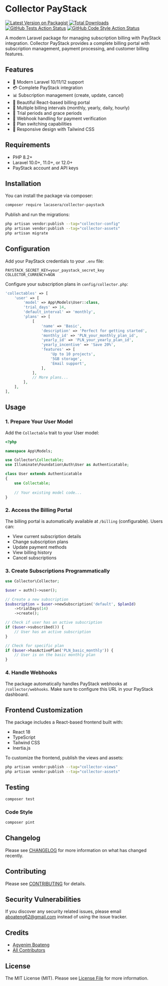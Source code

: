 # Collector PayStack

[![Latest Version on Packagist](https://img.shields.io/packagist/v/lacasera/collector-paystack.svg?style=flat-square)](https://packagist.org/packages/lacasera/collector-paystack)
[![Total Downloads](https://img.shields.io/packagist/dt/lacasera/collector-paystack.svg?style=flat-square)](https://packagist.org/packages/lacasera/collector-paystack)
[![GitHub Tests Action Status](https://img.shields.io/github/actions/workflow/status/lacasera/collector-paystack/run-tests.yml?branch=main&label=tests&style=flat-square)](https://github.com/lacasera/collector-paystack/actions?query=workflow%3Arun-tests+branch%3Amain)
[![GitHub Code Style Action Status](https://img.shields.io/github/actions/workflow/status/lacasera/collector-paystack/fix-php-code-style-issues.yml?branch=main&label=code%20style&style=flat-square)](https://github.com/lacasera/collector-paystack/actions?query=workflow%3A"Fix+PHP+code+style+issues"+branch%3Amain)

A modern Laravel package for managing subscription billing with PayStack integration. Collector PayStack provides a complete billing portal with subscription management, payment processing, and customer billing features.

## Features

- 🚀 Modern Laravel 10/11/12 support
- 💳 Complete PayStack integration
- 📊 Subscription management (create, update, cancel)
- 🎨 Beautiful React-based billing portal  
- 📅 Multiple billing intervals (monthly, yearly, daily, hourly)
- 🔄 Trial periods and grace periods
- 📧 Webhook handling for payment verification
- 🎯 Plan switching capabilities
- 📱 Responsive design with Tailwind CSS

## Requirements

- PHP 8.2+
- Laravel 10.0+, 11.0+, or 12.0+
- PayStack account and API keys

## Installation

You can install the package via composer:

```bash
composer require lacasera/collector-paystack
```

Publish and run the migrations:

```bash
php artisan vendor:publish --tag="collector-config"
php artisan vendor:publish --tag="collector-assets"
php artisan migrate
```

## Configuration

Add your PayStack credentials to your `.env` file:

```env
PAYSTACK_SECRET_KEY=your_paystack_secret_key
COLLECTOR_CURRENCY=NGN
```

Configure your subscription plans in `config/collector.php`:

```php
'collectables' => [
    'user' => [
        'model' => App\Models\User::class,
        'trial_days' => 14,
        'default_interval' => 'monthly',
        'plans' => [
            [
                'name' => 'Basic',
                'description' => 'Perfect for getting started',
                'monthly_id' => 'PLN_your_monthly_plan_id',
                'yearly_id' => 'PLN_your_yearly_plan_id',
                'yearly_incentive' => 'Save 20%',
                'features' => [
                    'Up to 10 projects',
                    '5GB storage',
                    'Email support',
                ],
            ],
            // More plans...
        ],
    ],
],
```

## Usage

### 1. Prepare Your User Model

Add the `Collectable` trait to your User model:

```php
<?php

namespace App\Models;

use Collector\Collectable;
use Illuminate\Foundation\Auth\User as Authenticatable;

class User extends Authenticatable
{
    use Collectable;
    
    // Your existing model code...
}
```

### 2. Access the Billing Portal

The billing portal is automatically available at `/billing` (configurable). Users can:

- View current subscription details
- Change subscription plans  
- Update payment methods
- View billing history
- Cancel subscriptions

### 3. Create Subscriptions Programmatically

```php
use Collector\Collector;

$user = auth()->user();

// Create a new subscription
$subscription = $user->newSubscription('default', $planId)
    ->trialDays(14)
    ->create();

// Check if user has an active subscription
if ($user->subscribed()) {
    // User has an active subscription
}

// Check for specific plan
if ($user->hasActivePlan('PLN_basic_monthly')) {
    // User is on the basic monthly plan
}
```

### 4. Handle Webhooks

The package automatically handles PayStack webhooks at `/collector/webhooks`. Make sure to configure this URL in your PayStack dashboard.

## Frontend Customization

The package includes a React-based frontend built with:

- React 18
- TypeScript
- Tailwind CSS
- Inertia.js

To customize the frontend, publish the views and assets:

```bash
php artisan vendor:publish --tag="collector-views"
php artisan vendor:publish --tag="collector-assets"
```

## Testing

```bash
composer test
```

### Code Style

```bash
composer pint
```

## Changelog

Please see [CHANGELOG](CHANGELOG.md) for more information on what has changed recently.

## Contributing

Please see [CONTRIBUTING](CONTRIBUTING.md) for details.

## Security Vulnerabilities

If you discover any security related issues, please email aboateng62@gmail.com instead of using the issue tracker.

## Credits

- [Agyenim Boateng](https://github.com/lacasera)
- [All Contributors](../../contributors)

## License

The MIT License (MIT). Please see [License File](LICENSE.md) for more information.
